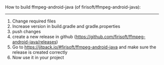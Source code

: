 How to build ffmpeg-android-java (of firisoft/ffmpeg-android-java):
******************************************************************
1. Change required files
2. Increase version in build.gradle and gradle.properties
3. push changes
4. create a new release in github (https://github.com/firisoft/ffmpeg-android-java/releases)
5. Go to https://jitpack.io/#firisoft/ffmpeg-android-java and make sure the release is created correctly
6. Now use it in your project